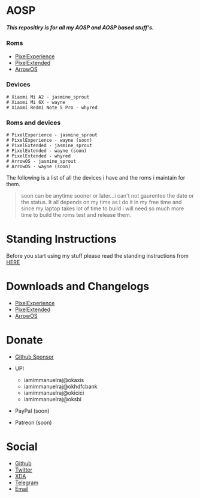 # AOSP

##### This repositiry is for all my AOSP and AOSP based stuff's.

### Roms
- [PixelExperience](https://github.com/PixelExperience)
- [PixelExtended](https://github.com/PixelExtended)
- [ArrowOS](https://github.com/ArrowOS)

### Devices
    # Xiaomi Mi A2 - jasmine_sprout
    # Xiaomi Mi 6X - wayne
    # Xiaomi Redmi Note 5 Pro - whyred

### Roms and devices

    # PixelExperience - jasmine_sprout
    # PixelExperience - wayne (soon)
    # PixelExtended - jasmine_sprout
    # PixelExtended - wayne (soon)
    # PixelExtended - whyred
    # ArrowOS - jasmine_sprout
    # ArrowOS - wayne (soon)

The following is a list of all the devices i have and the roms i maintain for them.

> soon can be anytime sooner or later...i can't not gaurentee the date or the status. It all depends on my time as i do it in my free time and since my laptop takes lot of time to build i will need so much more time to build the roms test and release them.

# Standing Instructions
Before you start using my stuff please read the standing instructions from [HERE](https://github.com/iamimmanuelraj/AOSP/tree/main/Standing_Instruction.md)

# Downloads and Changelogs
- [PixelExperience](https://github.com/iamimmanuelraj/AOSP/tree/main/ROMS/PixelExperience)
- [PixelExtended](https://github.com/iamimmanuelraj/AOSP/tree/main/ROMS/PixelExtended)
- [ArrowOS](https://github.com/iamimmanuelraj/AOSP/tree/main/ROMS/ArrowOS)

# Donate
- [Github Sponsor](https://github.com/sponsors/iamimmanuelraj/)
- UPI 
    - iamimmanuelraj@okaxis
    - iamimmanuelraj@okhdfcbank
    - iamimmanuelraj@okicici
    - iamimmanuelraj@oksbi

- PayPal (soon)

- Patreon (soon)

# Social
- [Github](https://github.com/iamimmanuelraj)
- [Twitter](https://twitter.com/iamimmanuelraj)
- [XDA](https://forum.xda-developers.com/m/immanuel-raj.9376270/)
- [Telegram](https://t.me/iamimmanuelraj)
- [Email](mailto:iamimmanuelraj@gmail.com)